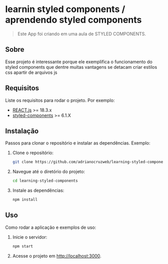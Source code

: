 # learnin styled components / aprendendo styled components

> Este App foi criando em uma aula de STYLED COMPONENTS.

## Sobre

Esse projeto é interessante porque ele exemplifica o funcionamento do styled components que dentre muitas vantagens se detacam criar estilos css apartir de arquivos js

## Requisitos

Liste os requisitos para rodar o projeto. Por exemplo:

- [REACT.js](https://react.dev/) >= 18.3.x
- [styled-components](https://styled-components.com/) >= 6.1.X

## Instalação

Passos para clonar o repositório e instalar as dependências. Exemplo:

1. Clone o repositório:
    ```bash
    git clone https://github.com/adrianocruzweb/learning-styled-components
    ```
2. Navegue até o diretório do projeto:
    ```bash
    cd learning-styled-components
    ```
3. Instale as dependências:
    ```bash
    npm install
    ```

## Uso

Como rodar a aplicação e exemplos de uso:

1. Inicie o servidor:
    ```bash
    npm start
    ```
2. Acesse o projeto em [http://localhost:3000](http://localhost:3000).
